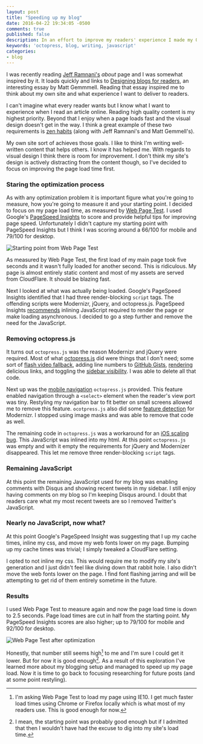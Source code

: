 ```yaml
---
layout: post
title: "Speeding up my blog"
date: 2016-04-22 19:34:05 -0500
comments: true
published: false
description: In an effort to improve my readers' experience I made my Octopress blog load significantly faster.
keywords: 'octopress, blog, writing, javascript'
categories: 
- blog
---
```


I was recently reading
[Jeff Ramnani's](https://jefframnani.com/about/) _about_ page and I
was somewhat inspired by it. It loads quickly and links to
[Designing blogs for readers](http://mattgemmell.com/designing-blogs-for-readers/),
an interesting essay by Matt Gemmmell. Reading that essay inspired me
to think about my own site and what experience I want to deliver to
readers.

I can't imagine what every reader wants but I know what I want to
experience when I read an article online. Reading high quality content
is my highest priority. Beyond that I enjoy when a page loads fast and
the visual design doesn't get in the way. I think a great example of
these two requirements is [zen habits](http://zenhabits.net/falling/)
(along with Jeff Ramnani's and Matt Gemmell's).

My own site sort of achieves those goals. I like to think I'm writing
well-written content that helps others. I know it has helped me. With
regards to visual design I think there is room for improvement. I don't
think my site's design is actively distracting from the content
though, so I've decided to focus on improving the page load time
first.

### Staring the optimization process

As with any optimization problem it is important figure what you're
going to measure, how you're going to measure it and your starting
point. I decided to focus on my page load time, as measured by
[Web Page Test](http://www.webpagetest.org). I used Google's
[PageSpeed Insights](https://developers.google.com/speed/pagespeed/insights/)
to score and provide helpful tips for improving page
speed. Unfortunately I didn't capture my starting point with PageSpeed
Insights but I think I was scoring around a 66/100 for mobile and
79/100 for desktop.

![Starting point from Web Page Test](/images/before-optimizations.png)

As measured by Web Page Test, the first load of my main page took five
seconds and it wasn't fully loaded for another second. This is
ridiculous. My page is almost entirely static content and most of my
assets are served from CloudFlare. It should be blazing fast.

Next I looked at what was actually being loaded. Google's PageSpeed
Insights identified that I had three render-blocking `script`
tags. The offending scripts were Modernizr, jQuery, and
octopress.js. PageSpeed Insights
[recommends](https://developers.google.com/speed/docs/insights/BlockingJS#overview)
inlining JavaScript required to render the page or make loading
asynchronous. I decided to go a step further and remove the need for
the JavaScript.

### Removing octopress.js

It turns out `octopress.js` was the reason Modernizr and jQuery were
required. Most of what
[octopress.js](https://github.com/jakemcc/jakemccrary.com/blob/c27a131aef437181dcab9552c3241f8adafb3884/source/javascripts/octopress.js)
did were things that I don't need; some sort of
[flash video fallback](https://github.com/jakemcc/jakemccrary.com/blob/c27a131aef437181dcab9552c3241f8adafb3884/source/javascripts/octopress.js#L111),
adding line numbers to
[GitHub Gists](https://github.com/jakemcc/jakemccrary.com/blob/c27a131aef437181dcab9552c3241f8adafb3884/source/javascripts/octopress.js#L112),
[rendering](https://github.com/jakemcc/jakemccrary.com/blob/c27a131aef437181dcab9552c3241f8adafb3884/source/javascripts/octopress.js#L99)
delicious links, and toggling the
[sidebar visibility](https://github.com/jakemcc/jakemccrary.com/blob/c27a131aef437181dcab9552c3241f8adafb3884/source/javascripts/octopress.js#L114). I
was able to delete all that code.

Next up was the
[mobile navigation](https://github.com/jakemcc/jakemccrary.com/blob/c27a131aef437181dcab9552c3241f8adafb3884/source/javascripts/octopress.js#L1-L13)
`octopress.js` provided. This feature enabled navigation through a
`<select>` element when the reader's view port was tiny. Restyling my
navigation bar to fit better on small screens allowed me to remove
this feature. `ocotpress.js` also did some
[feature detection](https://github.com/jakemcc/jakemccrary.com/blob/c27a131aef437181dcab9552c3241f8adafb3884/source/javascripts/octopress.js#L37)
for Modernizr. I stopped using image masks and was able to remove that
code as well. 

The remaining code in `octopress.js` was a workaround for an
[iOS scaling bug](https://github.com/jakemcc/jakemccrary.com/blob/c27a131aef437181dcab9552c3241f8adafb3884/source/javascripts/octopress.js#L121-L136). This
JavaScript was inlined into my html. At this point `octopress.js` was
empty and with it empty the requirements for jQuery and Modernizer
disappeared. This let me remove three render-blocking `script` tags.

### Remaining JavaScript

At this point the remaining JavaScript used for my blog was enabling
comments with Disqus and showing recent tweets in my sidebar. I still
enjoy having comments on my blog so I'm keeping Disqus around. I doubt
that readers care what my most recent tweets are so I removed
Twitter's JavaScript.

### Nearly no JavaScript, now what?

At this point Google's PageSpeed Insight was suggesting that I up my
cache times, inline my css, and move my web fonts lower on my
page. Bumping up my cache times was trivial; I simply tweaked a
CloudFlare setting. 

I opted to not inline my css. This would require me to modify my
site's generation and I just didn't feel like diving down that rabbit
hole. I also didn't move the web fonts lower on the page. I find font
flashing jarring and will be attempting to get rid of them entirely
sometime in the future.

### Results

I used Web Page Test to measure again and now the page load time is
down to 2.5 seconds. Page load times are cut in half from the starting
point. My PageSpeed Insights scores are also higher; up to 79/100 for mobile
and 92/100 for desktop.

![Web Page Test after optimization](/images/after-optimizations.png)

Honestly, that number still seems high[^1] to me and I'm sure I could
get it lower. But for now it is good enough[^2]. As a result of this
exploration I've learned more about my blogging setup and managed to
speed up my page load. Now it is time to go back to focusing
researching for future posts (and at some point restyling).

[^1]: I'm asking Web Page Test to load my page using IE10. I get much faster load times using Chrome or Firefox locally which is what most of my readers use. This is good enough for now.

[^2]: I mean, the starting point was probably good enough but if I admitted that then I wouldn't have had the excuse to dig into my site's load time.
